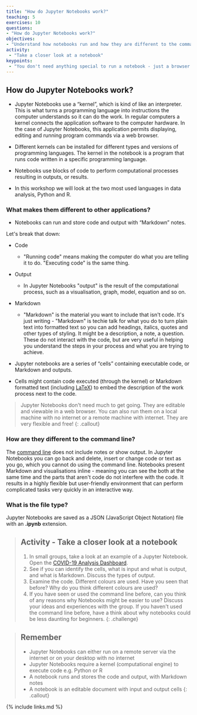 ```yaml
---
title: "How do Jupyter Notebooks work?"
teaching: 5
exercises: 10
questions:
- "How do Jupyter Notebooks work?"
objectives:
- "Understand how notebooks run and how they are different to the command line"
activity:
 - "Take a closer look at a notebook"
keypoints:
 - "You don't need anything special to run a notebook - just a browser will do!"
---
```


## How do Jupyter Notebooks work?

- Jupyter Notebooks use a “kernel”, which is kind of like an interpreter. This is what turns a programming language into instructions the computer understands so it can do the work. In regular computers a kernel connects the application software to the computer hardware. In the case of Jupyter Notebooks, this application permits displaying, editing and running program commands via a web browser.

- Different kernels can be installed for different types and versions of programming languages. The kernel in the notebook is a program that runs code written in a specific programming language.

- Notebooks use blocks of code to perform computational processes resulting in outputs, or results.

- In this workshop we will look at the two most used languages in data analysis, Python and R.

### What makes them different to other applications?

- Notebooks can run and store code and output with “Markdown” notes.

Let's break that down:

- Code
  - "Running code" means making the computer do what you are telling it to do. "Executing code" is the same thing.
- Output
  - In Jupyter Notebooks "output" is the result of the computational process, such as a visualisation, graph, model, equation and so on.
- Markdown
  - "Markdown" is the material you want to include that isn't code. It's just writing - "Markdown" is techie talk for what you do to turn plain text into formatted text so you can add headings, italics, quotes and other types of styling. It might be a description, a note, a question. These do not interact with the code, but are very useful in helping you understand the steps in your process and what you are trying to achieve.

- Jupyter notebooks are a series of “cells” containing executable code, or Markdown and outputs.

- Cells might contain code executed (through the kernel) or Markdown formatted text (including [LaTeX](https://www.latex-project.org/)) to embed the description of the work process next to the code.

>Jupyter Notebooks don't need much to get going. They are editable and viewable in a web browser. You can also run them on a local machine with no internet or a remote machine with internet. They are very flexible and free!
{: .callout}

### How are they different to the command line?

The [command line](https://en.wikipedia.org/wiki/Command-line_interface) does not include notes or show output. In Jupyter Notebooks you can go back and delete, insert or change code or text as you go, which you cannot do using the command line. Notebooks present Markdown and visualisations inline - meaning you can see the both at the same time and the parts that aren't code do not interfere with the code. It results in a highly flexible but user-friendly environment that can perform complicated tasks very quickly in an interactive way.

### What is the file type?

Jupyter Notebooks are saved as a JSON (JavaScript Object Notation) file with an **.ipynb** extension.

> ## Activity - Take a closer look at a notebook
>
> 1. In small groups, take a look at an example of a Jupyter Notebook. Open the [COVID-19 Analysis Dashboard](https://github.com/sarasrking/Introduction_to_Jupyter_notebooks/blob/master/notebooks/COVID-19%20Data%20Analysis%20with%20R.ipynb).
> 2. See if you can identify the cells, what is input and what is output, and what is Markdown. Discuss the types of output.
> 3. Examine the code. Different colours are used. Have you seen that before? Why do you think different colours are used?
> 4. If you have seen or used the command line before, can you think of any reasons why Notebooks might be easier to use? Discuss your ideas and experiences with the group. If you haven't used the command line before, have a think about why notebooks could be less daunting for beginners.
{: .challenge}

> ## Remember
>
> - Jupyter Notebooks can either run on a remote server via the internet or on your desktop with no internet
> - Jupyter Notebooks require a kernel (computational engine) to execute code e.g. Python or R
> - A notebook runs and stores the code and output, with Markdown notes
> - A notebook is an editable document with input and output cells
{: .callout}

{% include links.md %}
